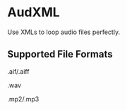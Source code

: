 # AudXML
Use XMLs to loop audio files perfectly.
## Supported File Formats
.aif/.aiff

.wav

.mp2/.mp3
